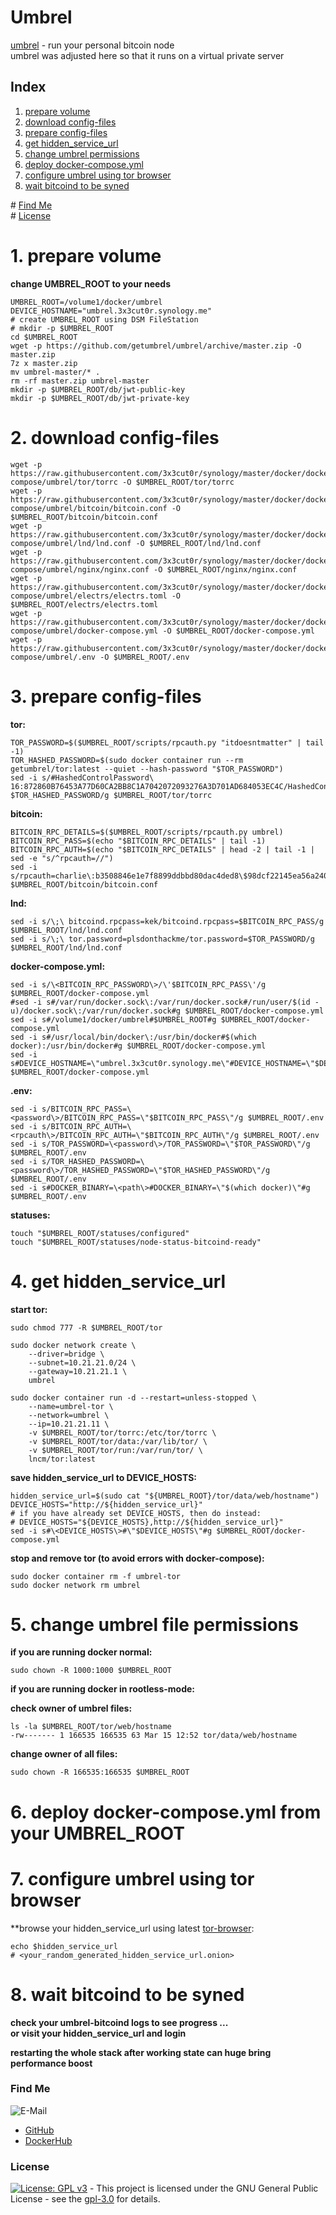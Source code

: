 # Umbrel

[umbrel](https://getumbrel.com/) - run your personal bitcoin node  
umbrel was adjusted here so that it runs on a virtual private server  

## Index

1. [prepare volume](#volume)  
2. [download config-files](#download-config-files)  
3. [prepare config-files](#prepare-config-files)  
4. [get hidden_service_url](#get-hidden_service_url)  
5. [change umbrel permissions](#change-umbrel-permissions)  
6. [deploy docker-compose.yml](#deploy-docker-compose)  
7. [configure umbrel using tor browser](#configure-umbrel)  
8. [wait bitcoind to be syned](#bitcoind-sync)  

\# [Find Me](#findme)  
\# [License](#license)  

# 1. prepare volume <a name="volume"></a>
**change UMBREL_ROOT to your needs**
```shell
UMBREL_ROOT=/volume1/docker/umbrel
DEVICE_HOSTNAME="umbrel.3x3cut0r.synology.me"
# create UMBREL_ROOT using DSM FileStation
# mkdir -p $UMBREL_ROOT
cd $UMBREL_ROOT
wget -p https://github.com/getumbrel/umbrel/archive/master.zip -O master.zip
7z x master.zip
mv umbrel-master/* .
rm -rf master.zip umbrel-master
mkdir -p $UMBREL_ROOT/db/jwt-public-key
mkdir -p $UMBREL_ROOT/db/jwt-private-key

```

# 2. download config-files <a name="download-config-files"></a>
```shell
wget -p https://raw.githubusercontent.com/3x3cut0r/synology/master/docker/docker-compose/umbrel/tor/torrc -O $UMBREL_ROOT/tor/torrc
wget -p https://raw.githubusercontent.com/3x3cut0r/synology/master/docker/docker-compose/umbrel/bitcoin/bitcoin.conf -O $UMBREL_ROOT/bitcoin/bitcoin.conf
wget -p https://raw.githubusercontent.com/3x3cut0r/synology/master/docker/docker-compose/umbrel/lnd/lnd.conf -O $UMBREL_ROOT/lnd/lnd.conf
wget -p https://raw.githubusercontent.com/3x3cut0r/synology/master/docker/docker-compose/umbrel/nginx/nginx.conf -O $UMBREL_ROOT/nginx/nginx.conf
wget -p https://raw.githubusercontent.com/3x3cut0r/synology/master/docker/docker-compose/umbrel/electrs/electrs.toml -O $UMBREL_ROOT/electrs/electrs.toml
wget -p https://raw.githubusercontent.com/3x3cut0r/synology/master/docker/docker-compose/umbrel/docker-compose.yml -O $UMBREL_ROOT/docker-compose.yml
wget -p https://raw.githubusercontent.com/3x3cut0r/synology/master/docker/docker-compose/umbrel/.env -O $UMBREL_ROOT/.env

```

# 3. prepare config-files <a name="prepare-config-files"></a>
**tor:**
```shell
TOR_PASSWORD=$($UMBREL_ROOT/scripts/rpcauth.py "itdoesntmatter" | tail -1)
TOR_HASHED_PASSWORD=$(sudo docker container run --rm getumbrel/tor:latest --quiet --hash-password "$TOR_PASSWORD")
sed -i s/#HashedControlPassword\ 16:872860B76453A77D60CA2BB8C1A7042072093276A3D701AD684053EC4C/HashedControlPassword\ $TOR_HASHED_PASSWORD/g $UMBREL_ROOT/tor/torrc

```
**bitcoin:**
```shell
BITCOIN_RPC_DETAILS=$($UMBREL_ROOT/scripts/rpcauth.py umbrel)
BITCOIN_RPC_PASS=$(echo "$BITCOIN_RPC_DETAILS" | tail -1)
BITCOIN_RPC_AUTH=$(echo "$BITCOIN_RPC_DETAILS" | head -2 | tail -1 | sed -e "s/^rpcauth=//")
sed -i s/rpcauth=charlie\:b3508846e1e7f8899ddbbd80dac4ded8\$98dcf22145ea56a240f7dcef408ad2d82a2d839aa73ebabfee13f1d48be098ed/rpcauth=$BITCOIN_RPC_AUTH/g $UMBREL_ROOT/bitcoin/bitcoin.conf

```
**lnd:**
```shell
sed -i s/\;\ bitcoind.rpcpass=kek/bitcoind.rpcpass=$BITCOIN_RPC_PASS/g $UMBREL_ROOT/lnd/lnd.conf
sed -i s/\;\ tor.password=plsdonthackme/tor.password=$TOR_PASSWORD/g $UMBREL_ROOT/lnd/lnd.conf

```
**docker-compose.yml:**
```shell
sed -i s/\<BITCOIN_RPC_PASSWORD\>/\'$BITCOIN_RPC_PASS\'/g $UMBREL_ROOT/docker-compose.yml
#sed -i s#/var/run/docker.sock\:/var/run/docker.sock#/run/user/$(id -u)/docker.sock\:/var/run/docker.sock#g $UMBREL_ROOT/docker-compose.yml
sed -i s#/volume1/docker/umbrel#$UMBREL_ROOT#g $UMBREL_ROOT/docker-compose.yml
sed -i s#/usr/local/bin/docker\:/usr/bin/docker#$(which docker):/usr/bin/docker#g $UMBREL_ROOT/docker-compose.yml
sed -i s#DEVICE_HOSTNAME=\"umbrel.3x3cut0r.synology.me\"#DEVICE_HOSTNAME=\"$DEVICE_HOSTNAME\"#g $UMBREL_ROOT/docker-compose.yml

```
**.env:**
```shell
sed -i s/BITCOIN_RPC_PASS=\<password\>/BITCOIN_RPC_PASS=\"$BITCOIN_RPC_PASS\"/g $UMBREL_ROOT/.env
sed -i s/BITCOIN_RPC_AUTH=\<rpcauth\>/BITCOIN_RPC_AUTH=\"$BITCOIN_RPC_AUTH\"/g $UMBREL_ROOT/.env
sed -i s/TOR_PASSWORD=\<password\>/TOR_PASSWORD=\"$TOR_PASSWORD\"/g $UMBREL_ROOT/.env
sed -i s/TOR_HASHED_PASSWORD=\<password\>/TOR_HASHED_PASSWORD=\"$TOR_HASHED_PASSWORD\"/g $UMBREL_ROOT/.env
sed -i s#DOCKER_BINARY=\<path\>#DOCKER_BINARY=\"$(which docker)\"#g $UMBREL_ROOT/.env

```
**statuses:**
```shell
touch "$UMBREL_ROOT/statuses/configured"
touch "$UMBREL_ROOT/statuses/node-status-bitcoind-ready"

```

# 4. get hidden_service_url <a name="get-hidden_service_url"></a>
**start tor:**  
```shell
sudo chmod 777 -R $UMBREL_ROOT/tor

sudo docker network create \
    --driver=bridge \
    --subnet=10.21.21.0/24 \
    --gateway=10.21.21.1 \
    umbrel

sudo docker container run -d --restart=unless-stopped \
    --name=umbrel-tor \
    --network=umbrel \
    --ip=10.21.21.11 \
    -v $UMBREL_ROOT/tor/torrc:/etc/tor/torrc \
    -v $UMBREL_ROOT/tor/data:/var/lib/tor/ \
    -v $UMBREL_ROOT/tor/run:/var/run/tor/ \
    lncm/tor:latest

```
**save hidden_service_url to DEVICE_HOSTS:**  
```shell
hidden_service_url=$(sudo cat "${UMBREL_ROOT}/tor/data/web/hostname")
DEVICE_HOSTS="http://${hidden_service_url}"
# if you have already set DEVICE_HOSTS, then do instead:
# DEVICE_HOSTS="${DEVICE_HOSTS},http://${hidden_service_url}"
sed -i s#\<DEVICE_HOSTS\>#\"$DEVICE_HOSTS\"#g $UMBREL_ROOT/docker-compose.yml

```
**stop and remove tor (to avoid errors with docker-compose):**  
```shell
sudo docker container rm -f umbrel-tor
sudo docker network rm umbrel

```

# 5. change umbrel file permissions <a name="change-umbrel-permissions"></a>
**if you are running docker normal:**
```shell
sudo chown -R 1000:1000 $UMBREL_ROOT

```

**if you are running docker in rootless-mode:**  

**check owner of umbrel files:**  
```shell
ls -la $UMBREL_ROOT/tor/web/hostname
-rw------- 1 166535 166535 63 Mar 15 12:52 tor/data/web/hostname
```
**change owner of all files:**  
```shell
sudo chown -R 166535:166535 $UMBREL_ROOT

```

# 6. deploy docker-compose.yml from your UMBREL_ROOT <a name="deploy-docker-compose"></a>

# 7. configure umbrel using tor browser <a name="configure-umbrel"></a>
**browse your hidden_service_url using latest [tor-browser](https://www.torproject.org/de/download/):
```shell
echo $hidden_service_url
# <your_random_generated_hidden_service_url.onion>

```

# 8. wait bitcoind to be syned <a name="bitcoind-sync"></a>
**check your umbrel-bitcoind logs to see progress ...**  
**or visit your hidden_service_url and login**  

**restarting the whole stack after working state can huge bring performance boost**  

### Find Me <a name="findme"></a>

![E-Mail](https://img.shields.io/badge/E--Mail-executor55%40gmx.de-red)
* [GitHub](https://github.com/3x3cut0r)
* [DockerHub](https://hub.docker.com/u/3x3cut0r)

### License <a name="license"></a>

[![License: GPL v3](https://img.shields.io/badge/License-GPLv3-blue.svg)](https://www.gnu.org/licenses/gpl-3.0) - This project is licensed under the GNU General Public License - see the [gpl-3.0](https://www.gnu.org/licenses/gpl-3.0.en.html) for details.
